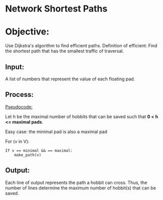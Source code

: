 # Network Shortest Paths

# Objective:
Use Dijkstra's algorithm to find efficient paths.
Definition of efficient: Find the shortest path that has the smallest traffic of traversal.

## Input:
A list of numbers that represent the value of each floating pad.

## Process:
<u>Pseudocode:</u>

Let h be the maximal number of hobbits that can be saved such that <b>0 < h <= maximal pads</b>.

Easy case: the minimal pad is also a maximal pad

For (v in V): 

    If v == minimal && == maximal:
        make_path(v)

## Output:
Each line of output represents the path a hobbit can cross. Thus, the number of lines
determine the maximum number of hobbit(s) that can be saved.
